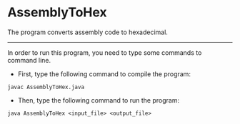 # AssemblyToHex

The program converts assembly code to hexadecimal.

---
In order to run this program, you need to type some commands to command line.

* First, type the following command to compile the program:
```
javac AssemblyToHex.java
```

* Then, type the following command to run the program:
```
java AssemblyToHex <input_file> <output_file>
```